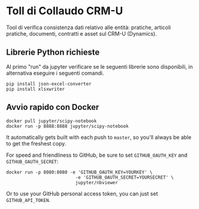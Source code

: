 # Toll di Collaudo CRM-U

Tool di verifica consistenza dati relativo alle entità: pratiche, articoli pratiche, documenti, contratti e asset sul CRM-U (Dynamics).

## Librerie Python richieste
Al primo "run" da jupyter verificare se le seguenti librerie sono disponibili, in alternativa eseguire i seguenti comandi. 

```shell
pip install json-excel-converter
pip install xlsxwriter
```

## Avvio rapido con Docker

```shell
docker pull jupyter/scipy-notebook
docker run -p 8888:8888 jupyter/scipy-notebook
```

It automatically gets built with each push to `master`, so you'll always be able to get the freshest copy.

For speed and friendliness to GitHub, be sure to set `GITHUB_OAUTH_KEY` and `GITHUB_OAUTH_SECRET`:

```shell
docker run -p 8080:8080 -e 'GITHUB_OAUTH_KEY=YOURKEY' \
                          -e 'GITHUB_OAUTH_SECRET=YOURSECRET' \
                          jupyter/nbviewer
```

Or to use your GitHub personal access token, you can just set `GITHUB_API_TOKEN`.
